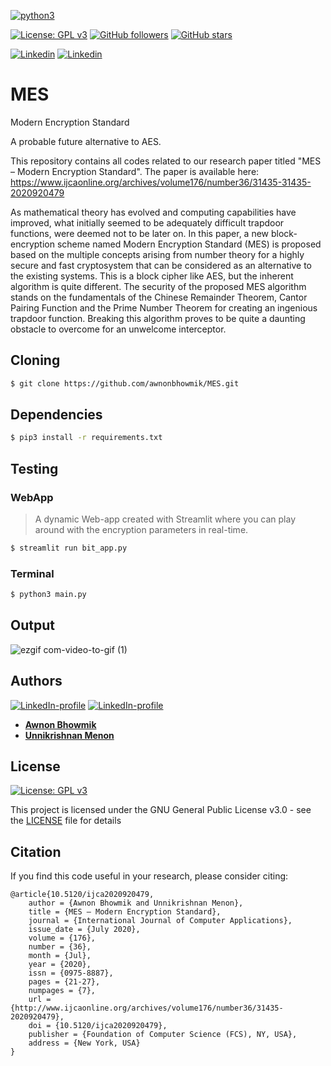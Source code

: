 [![python3](https://img.shields.io/badge/python3-v3.6-green?style=for-the-badge&logo=python)](https://www.python.org)

[![License: GPL v3](https://img.shields.io/badge/License-GPL%20v3-purple.svg)](http://www.gnu.org/licenses/gpl-3.0)
[![GitHub followers](https://img.shields.io/github/followers/awnonbhowmik?label=Follow&style=social)](https://github.com/awnonbhowmik?tab=followers) [![GitHub stars](https://img.shields.io/github/stars/awnonbhowmik/MES.svg?style=social&label=Star&maxAge=2592000)](https://GitHub.com/awnonbhowmik/MES/stargazers/)

[![Linkedin](https://img.shields.io/badge/Linkedin-Unnikrishnan%20Menon-blue?style=for-the-badge&logo=linkedin)](https://www.linkedin.com/in/unnikrishnan-menon-aa013415a/) [![Linkedin](https://img.shields.io/badge/Linkedin-Awnon%20Bhowmik-red?style=for-the-badge&logo=linkedin)](https://www.linkedin.com/in/awnon-bhowmik-13a5a013b/?miniProfileUrn=urn%3Ali%3Afs_miniProfile%3AACoAACIUlr4BQG5MmK7AYfJbU5Zaacunw1qLanM)

# MES
Modern Encryption Standard

A probable future alternative to AES.

This repository contains all codes related to our research paper titled "MES – Modern Encryption Standard". The paper is available here: https://www.ijcaonline.org/archives/volume176/number36/31435-31435-2020920479

As mathematical theory has evolved and computing
capabilities have improved, what initially seemed to be
adequately difficult trapdoor functions, were deemed not to be
later on. In this paper, a new block-encryption scheme named
Modern Encryption Standard (MES) is proposed based on the
multiple concepts arising from number theory for a highly
secure and fast cryptosystem that can be considered as an
alternative to the existing systems. This is a block cipher like
AES, but the inherent algorithm is quite different. The
security of the proposed MES algorithm stands on the
fundamentals of the Chinese Remainder Theorem, Cantor
Pairing Function and the Prime Number Theorem for creating
an ingenious trapdoor function. Breaking this algorithm
proves to be quite a daunting obstacle to overcome for an
unwelcome interceptor.

## Cloning
```bash
$ git clone https://github.com/awnonbhowmik/MES.git
```

## Dependencies
```bash
$ pip3 install -r requirements.txt
```

## Testing
### WebApp
 > A dynamic Web-app created with Streamlit where you can play around with the encryption parameters in real-time.
```bash
$ streamlit run bit_app.py
```
### Terminal
```bash
$ python3 main.py
```

## Output
![ezgif com-video-to-gif (1)](https://user-images.githubusercontent.com/36446402/84443463-49e67f00-ac5d-11ea-9386-b0c69cee1df6.gif)



## Authors
[![LinkedIn-profile](https://img.shields.io/badge/LinkedIn-Unnikrishnan-teal.svg)](https://www.linkedin.com/in/unnikrishnan-menon-aa013415a/) [![LinkedIn-profile](https://img.shields.io/badge/LinkedIn-Awnon-green.svg)](https://www.linkedin.com/in/awnon-bhowmik-13a5a013b/?miniProfileUrn=urn%3Ali%3Afs_miniProfile%3AACoAACIUlr4BQG5MmK7AYfJbU5Zaacunw1qLanM)
* [**Awnon Bhowmik**](https://github.com/awnonbhowmik)
* [**Unnikrishnan Menon**](https://github.com/7enTropy7)

## License

[![License: GPL v3](https://img.shields.io/badge/License-GPL%20v3-red.svg)](http://www.gnu.org/licenses/gpl-3.0)

This project is licensed under the GNU General Public License v3.0 - see the [LICENSE](LICENSE) file for details

## Citation
If you find this code useful in your research, please consider citing:
```
@article{10.5120/ijca2020920479,
	author = {Awnon Bhowmik and Unnikrishnan Menon},
	title = {MES – Modern Encryption Standard},
	journal = {International Journal of Computer Applications},
	issue_date = {July 2020},
	volume = {176},
	number = {36},
	month = {Jul},
	year = {2020},
	issn = {0975-8887},
	pages = {21-27},
	numpages = {7},
	url = {http://www.ijcaonline.org/archives/volume176/number36/31435-2020920479},
	doi = {10.5120/ijca2020920479},
	publisher = {Foundation of Computer Science (FCS), NY, USA},
	address = {New York, USA}
}
```